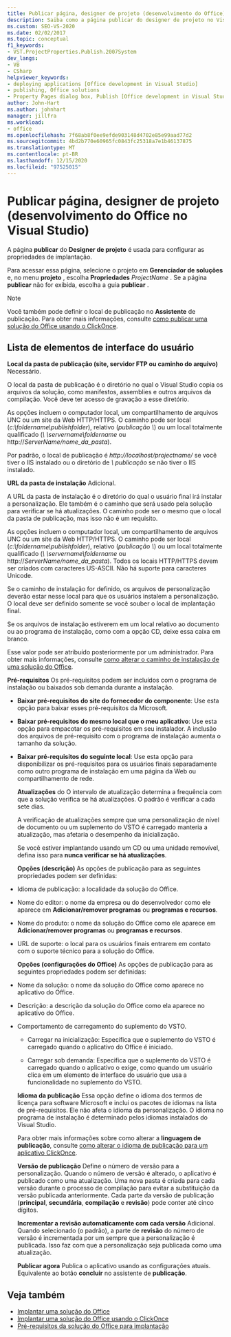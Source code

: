 ```yaml
---
title: Publicar página, designer de projeto (desenvolvimento do Office)
description: Saiba como a página publicar do designer de projeto no Visual Studio é usada para configurar as propriedades de implantação.
ms.custom: SEO-VS-2020
ms.date: 02/02/2017
ms.topic: conceptual
f1_keywords:
- VST.ProjectProperties.Publish.2007System
dev_langs:
- VB
- CSharp
helpviewer_keywords:
- deploying applications [Office development in Visual Studio]
- publishing, Office solutions
- Property Pages dialog box, Publish [Office development in Visual Studio]
author: John-Hart
ms.author: johnhart
manager: jillfra
ms.workload:
- office
ms.openlocfilehash: 7f68ab8f0ee9efde903148d4702e85e99aad77d2
ms.sourcegitcommit: 4bd2b770e60965fc0843fc25318a7e1b46137875
ms.translationtype: MT
ms.contentlocale: pt-BR
ms.lasthandoff: 12/15/2020
ms.locfileid: "97525015"
---
```

# <a name="publish-page-project-designer-office-development-in-visual-studio"></a>Publicar página, designer de projeto (desenvolvimento do Office no Visual Studio)
  A página **publicar** do **Designer de projeto** é usada para configurar as propriedades de implantação.

 Para acessar essa página, selecione o projeto em **Gerenciador de soluções** e, no menu **projeto** , escolha **Propriedades** *ProjectName* . Se a página **publicar** não for exibida, escolha a guia **publicar** .

> [!NOTE]
> Você também pode definir o local de publicação no **Assistente** de publicação. Para obter mais informações, consulte [como publicar uma solução do Office usando o ClickOnce](/previous-versions/bb386095(v=vs.110)).

## <a name="uielement-list"></a>Lista de elementos de interface do usuário
 **Local da pasta de publicação (site, servidor FTP ou caminho do arquivo)** Necessário.

 O local da pasta de publicação é o diretório no qual o Visual Studio copia os arquivos da solução, como manifestos, assemblies e outros arquivos da compilação. Você deve ter acesso de gravação a esse diretório.

 As opções incluem o computador local, um compartilhamento de arquivos UNC ou um site da Web HTTP/HTTPS. O caminho pode ser local (*c:\foldername\publishfolder*), relativo (*publicação \\*) ou um local totalmente qualificado (*\\ \servername\foldername* ou http://<em>ServerName/nome_da_pasta</em>).

 Por padrão, o local de publicação é *http://localhost/projectname/* se você tiver o IIS instalado ou o diretório de *\\ publicação* se não tiver o IIS instalado.

 **URL da pasta de instalação** Adicional.

 A URL da pasta de instalação é o diretório do qual o usuário final irá instalar a personalização. Ele também é o caminho que será usado pela solução para verificar se há atualizações. O caminho pode ser o mesmo que o local da pasta de publicação, mas isso não é um requisito.

 As opções incluem o computador local, um compartilhamento de arquivos UNC ou um site da Web HTTP/HTTPS. O caminho pode ser local (*c:\foldername\publishfolder*), relativo (*publicação \\*) ou um local totalmente qualificado (*\\ \servername\foldername* ou http://<em>ServerName/nome_da_pasta</em>). Todos os locais HTTP/HTTPS devem ser criados com caracteres US-ASCII. Não há suporte para caracteres Unicode.

 Se o caminho de instalação for definido, os arquivos de personalização deverão estar nesse local para que os usuários instalem a personalização. O local deve ser definido somente se você souber o local de implantação final.

 Se os arquivos de instalação estiverem em um local relativo ao documento ou ao programa de instalação, como com a opção CD, deixe essa caixa em branco.

 Esse valor pode ser atribuído posteriormente por um administrador. Para obter mais informações, consulte [como alterar o caminho de instalação de uma solução do Office](/previous-versions/bb608626(v=vs.110)).

 **Pré-requisitos** Os pré-requisitos podem ser incluídos com o programa de instalação ou baixados sob demanda durante a instalação.

- **Baixar pré-requisitos do site do fornecedor do componente**: Use esta opção para baixar esses pré-requisitos da Microsoft.

- **Baixar pré-requisitos do mesmo local que o meu aplicativo**: Use esta opção para empacotar os pré-requisitos em seu instalador. A inclusão dos arquivos de pré-requisito com o programa de instalação aumenta o tamanho da solução.

- **Baixar pré-requisitos do seguinte local**: Use esta opção para disponibilizar os pré-requisitos para os usuários finais separadamente como outro programa de instalação em uma página da Web ou compartilhamento de rede.

  **Atualizações** do O intervalo de atualização determina a frequência com que a solução verifica se há atualizações. O padrão é verificar a cada sete dias.

  A verificação de atualizações sempre que uma personalização de nível de documento ou um suplemento do VSTO é carregado manteria a atualização, mas afetaria o desempenho da inicialização.

  Se você estiver implantando usando um CD ou uma unidade removível, defina isso para **nunca verificar se há atualizações**.

  **Opções (descrição)** As opções de publicação para as seguintes propriedades podem ser definidas:

- Idioma de publicação: a localidade da solução do Office.

- Nome do editor: o nome da empresa ou do desenvolvedor como ele aparece em **Adicionar/remover programas** ou **programas e recursos**.

- Nome do produto: o nome da solução do Office como ele aparece em **Adicionar/remover programas** ou **programas e recursos**.

- URL de suporte: o local para os usuários finais entrarem em contato com o suporte técnico para a solução do Office.

  **Opções (configurações do Office)** As opções de publicação para as seguintes propriedades podem ser definidas:

- Nome da solução: o nome da solução do Office como aparece no aplicativo do Office.

- Descrição: a descrição da solução do Office como ela aparece no aplicativo do Office.

- Comportamento de carregamento do suplemento do VSTO.

  - Carregar na inicialização: Especifica que o suplemento do VSTO é carregado quando o aplicativo do Office é iniciado.

  - Carregar sob demanda: Especifica que o suplemento do VSTO é carregado quando o aplicativo o exige, como quando um usuário clica em um elemento de interface do usuário que usa a funcionalidade no suplemento do VSTO.

  **Idioma da publicação** Essa opção define o idioma dos termos de licença para software Microsoft e inclui os pacotes de idiomas na lista de pré-requisitos. Ele não afeta o idioma da personalização. O idioma no programa de instalação é determinado pelos idiomas instalados do Visual Studio.

  Para obter mais informações sobre como alterar a **linguagem de publicação**, consulte [como alterar o idioma de publicação para um aplicativo ClickOnce](../deployment/how-to-change-the-publish-language-for-a-clickonce-application.md).

  **Versão de publicação** Define o número de versão para a personalização. Quando o número de versão é alterado, o aplicativo é publicado como uma atualização. Uma nova pasta é criada para cada versão durante o processo de compilação para evitar a substituição da versão publicada anteriormente. Cada parte da versão de publicação (**principal**, **secundária**, **compilação** e **revisão**) pode conter até cinco dígitos.

  **Incrementar a revisão automaticamente com cada versão** Adicional. Quando selecionado (o padrão), a parte de **revisão** do número de versão é incrementada por um sempre que a personalização é publicada. Isso faz com que a personalização seja publicada como uma atualização.

  **Publicar agora** Publica o aplicativo usando as configurações atuais. Equivalente ao botão **concluir** no assistente de **publicação**.

## <a name="see-also"></a>Veja também

- [Implantar uma solução do Office](../vsto/deploying-an-office-solution.md)
- [Implantar uma solução do Office usando o ClickOnce](../vsto/deploying-an-office-solution-by-using-clickonce.md)
- [Pré-requisitos da solução do Office para implantação](/previous-versions/bb608617(v=vs.110))